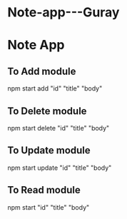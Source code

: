 # Note-app---Guray
# Note App
## To Add module
npm start add "id" "title" "body"
## To Delete module
npm start delete "id" "title" "body"
## To Update module
npm start update "id" "title" "body"
## To Read module 
npm start "id" "title" "body"

